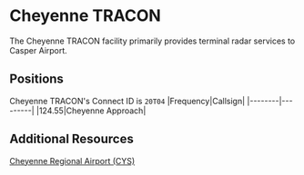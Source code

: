 # Cheyenne TRACON
The Cheyenne TRACON facility primarily provides terminal radar services to Casper Airport.

## Positions
Cheyenne TRACON's Connect ID is ```20T04```
|Frequency|Callsign|
|--------|---------|
|124.55|Cheyenne Approach|

## Additional Resources
[Cheyenne Regional Airport (CYS)](docs/sops/cys.md)